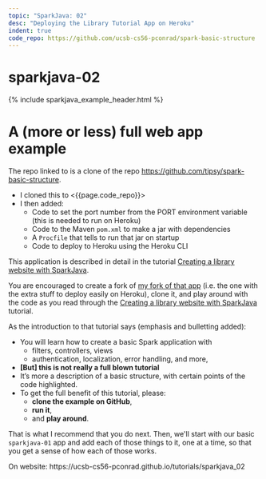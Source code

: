 ```yaml
---
topic: "SparkJava: 02"
desc: "Deploying the Library Tutorial App on Heroku"
indent: true
code_repo: https://github.com/ucsb-cs56-pconrad/spark-basic-structure
---
```


<style>
div.niceTable table {
   border-collapse: collapse;
}


div.niceTable table * td {
   border: 1px solid black;
   border-collapse: collapse;
}
  
div.niceTable table * td:first-child {
   font-family: monospace;
   white-space: pre;
}
  
  
div.niceTable table * th {
   border: 1px solid black;
   border-collapse: collapse;
}
  
</style>

# sparkjava-02

{% include sparkjava_example_header.html %}

# A (more or less) full web app example

The repo linked to is a clone of the repo <https://github.com/tipsy/spark-basic-structure>.   

* I cloned this to <{{page.code_repo}}>
* I then added:
   * Code to set the port number from the PORT environment variable (this is needed to run on Heroku)
   * Code to the Maven `pom.xml` to make a jar with dependencies
   * A `Procfile` that tells to run that jar on startup
   * Code to deploy to Heroku using the Heroku CLI

This application is described in detail in the tutorial [Creating a library website with SparkJava](http://sparkjava.com/tutorials/application-structure).

You are encouraged to create a fork of [my fork of that app]({{page.code_repo}}) (i.e. the one with the extra stuff to deploy easily on Heroku), clone it, and play around with the code as you read through the [Creating a library website with SparkJava](http://sparkjava.com/tutorials/application-structure) tutorial.

As the introduction to that tutorial says (emphasis and bulletting added):

* You will learn how to create a basic Spark application with 
   * filters, controllers, views
   * authentication, localization, error handling, and more, 
* **[But] this is not really a full blown tutorial**
* It’s more a description of a basic structure, with certain points of the code highlighted. 
* To get the full benefit of this tutorial, please:
   * **clone the example on GitHub**, 
   * **run it**, 
   * and **play around**.

That is what I recommend that you do next.   Then, we'll start with our basic `sparkjava-01` app and add each of those things to
it, one at a time, so that you get a sense of how each of those works.

<div class="github-preview-only">On website: https://ucsb-cs56-pconrad.github.io/tutorials/sparkjava_02</div>
